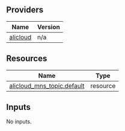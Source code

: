 <!-- BEGIN_TF_DOCS -->
## Providers

| Name | Version |
|------|---------|
| <a name="provider_alicloud"></a> [alicloud](#provider\_alicloud) | n/a |

## Resources

| Name | Type |
|------|------|
| [alicloud_mns_topic.default](https://registry.terraform.io/providers/hashicorp/alicloud/latest/docs/resources/mns_topic) | resource |

## Inputs

No inputs.
<!-- END_TF_DOCS -->    